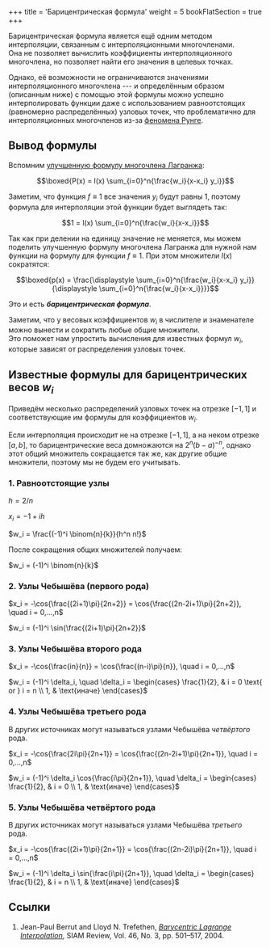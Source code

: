 +++
title = 'Барицентрическая формула'
weight = 5
bookFlatSection = true
+++

Барицентрическая формула является ещё одним методом интерполяции, связанным с интерполяционными многочленами.\
Она не позволяет вычислить коэффициенты интерполяционного многочлена, но позволяет найти его значения в целевых точках.

Однако, её возможности не ограничиваются значениями интерполяционного многочлена --- и определённым образом (описанным ниже) с помощью этой формулы можно успешно интерполировать функции даже с использованием равноотстоящих (равномерно распределённых) узловых точек, что проблематично для интерполяционных многочленов из-за [феномена Рунге](https://ru.wikipedia.org/wiki/Феномен_Рунге).

## Вывод формулы 

Вспомним [улучшенную формулу многочлена Лагранжа](../polynomials/imp_lagrange.md):

$$\boxed{P(x) = l(x) \sum_{i=0}^n{\frac{w_i}{x-x_i} y_i}}$$

Заметим, что функция $f \equiv 1$ все значения $y_i$ будут равны 1, поэтому формула для интерполяции этой функции будет выглядеть так:

$$1 = l(x) \sum_{i=0}^n{\frac{w_i}{x-x_i}}$$

Так как при делении на единицу значение не меняется, мы можем поделить улучшенную формулу многочлена Лагранжа для нужной нам функции на формулу для функции $f \equiv 1$. При этом множители $l(x)$ сократятся:

$$\boxed{p(x) = \frac{\displaystyle \sum_{i=0}^n{\frac{w_i}{x-x_i} y_i}}{\displaystyle \sum_{i=0}^n{\frac{w_i}{x-x_i}}}}$$

Это и есть ***барицентрическая формула***.

Заметим, что у весовых коэффициентов $w_i$ в числителе и знаменателе можно вынести и сократить любые общие множители.\
Это поможет нам упростить вычисления для известных формул $w_i$, которые зависят от распределения узловых точек.

## Известные формулы для барицентрических весов $w_i$

Приведём несколько распределений узловых точек на отрезке $[-1, 1]$ и соответствующие им формулы для коэффициентов $w_i$.

Если интерполяция происходит не на отрезке $[-1, 1]$, а на неком отрезке $[a, b]$, то барицентрические веса домножаются на $2^n(b-a)^{-n}$, однако этот общий множитель сокращается так же, как другие общие множители, поэтому мы не будем его учитывать.

### 1. Равноотстоящие узлы

$h = 2/n$

$x_i = -1 + ih$

$w_i = \frac{(-1)^i \binom{n}{k}}{h^n n!}$

После сокращения общих множителей получаем:

$w_i = (-1)^i \binom{n}{k}$

### 2. Узлы Чебышёва (первого рода)

$x_i = -\cos{\frac{(2i+1)\pi}{2n+2}} = \cos{\frac{(2n-2i+1)\pi}{2n+2}}, \quad i = 0,...,n$

$w_i = (-1)^i \sin{\frac{(2i+1)\pi}{2n+2}}$

### 3. Узлы Чебышёва второго рода

$x_i = -\cos{\frac{in}{n}} = \cos{\frac{(n-i)\pi}{n}}, \quad i = 0,...,n$

$w_i = (-1)^i \delta_i, \quad \delta_i =
\begin{cases}
	\frac{1}{2}, & i = 0 \text{ or } i = n \\
	1, & \text{иначе}
\end{cases}$

### 4. Узлы Чебышёва третьего рода

В других источниках могут называться узлами Чебышёва *четвёртого* рода.

$x_i = -\cos{\frac{2i\pi}{2n+1}} = \cos{\frac{(2n-2i+1)\pi}{2n+1}}, \quad i = 0,...,n$

$w_i = (-1)^i \delta_i \cos{\frac{i\pi}{2n+1}}, \quad \delta_i =
\begin{cases}
	\frac{1}{2}, & i = 0 \\
	1, & \text{иначе}
\end{cases}$

### 5. Узлы Чебышёва четвёртого рода

В других источниках могут называться узлами Чебышёва *третьего* рода.

$x_i = -\cos{\frac{(2i+1)\pi}{2n+1}} = \cos{\frac{(2n-2i)\pi}{2n+1}}, \quad i = 0,...,n$

$w_i = (-1)^i \delta_i \sin{\frac{i\pi}{2n+1}}, \quad \delta_i =
\begin{cases}
	\frac{1}{2}, & i = n \\
	1, & \text{иначе}
\end{cases}$

## Ссылки

1. Jean-Paul Berrut and Lloyd N. Trefethen, [*Barycentric Lagrange Interpolation*](https://people.maths.ox.ac.uk/trefethen/barycentric.pdf), SIAM Review, Vol. 46, No. 3, pp. 501–517, 2004.